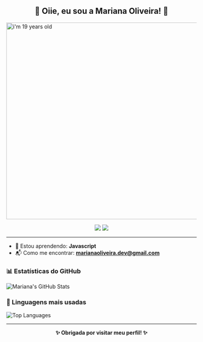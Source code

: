 <h2 align="center">🌸 Oiie, eu sou a Mariana Oliveira! 🌸</h2>
<!-- se o arquivo estiver no próprio repositório -->
<img src="./typing-card.svg" alt="i'm 19 years old" width="520">



<p align="center">
  <img src="https://img.shields.io/badge/Javascript-F7DF1E?style=for-the-badge&logo=javascript&logoColor=black">
  <img src="https://img.shields.io/badge/She/Her-FFC0CB?style=for-the-badge&logoColor=white">
</p>

---

- 🌱 Estou aprendendo: **Javascript**
- 📬 Como me encontrar: **marianaoliveira.dev@gmail.com**


### 📊 Estatísticas do GitHub

![Mariana's GitHub Stats](https://github-readme-stats.vercel.app/api?username=Marianasantosdv&show_icons=true&count_private=true&hide_title=true&theme=radical&hide=prs&bg_color=FFCCF9&title_color=FF66B2&icon_color=FF3399&text_color=000000)

### 📝 Linguagens mais usadas

![Top Languages](https://github-readme-stats.vercel.app/api/top-langs/?username=Marianasantosdv&layout=compact&langs_count=10&theme=radical&bg_color=FFCCF9&title_color=FF66B2&icon_color=FF3399&text_color=000000)

---

<p align="center">
  <b>✨ Obrigada por visitar meu perfil! ✨</b>
</p>


